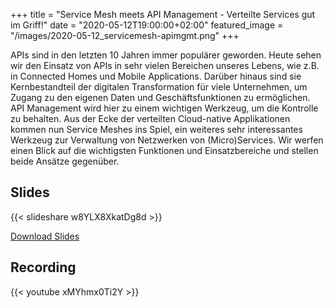 +++
title = "Service Mesh meets API Management - Verteilte Services gut im Griff!"
date = "2020-05-12T19:00:00+02:00"
featured_image = "/images/2020-05-12_servicemesh-apimgmt.png"
+++

APIs sind in den letzten 10 Jahren immer populärer geworden. Heute sehen wir den Einsatz von APIs in sehr vielen Bereichen unseres Lebens, wie z.B. in Connected Homes und Mobile Applications. Darüber hinaus sind sie Kernbestandteil der digitalen Transformation für viele Unternehmen, um Zugang zu den eigenen Daten und Geschäftsfunktionen zu ermöglichen. API Management wird hier zu einem wichtigen Werkzeug, um die Kontrolle zu behalten.
Aus der Ecke der verteilten Cloud-native Applikationen kommen nun Service Meshes ins Spiel, ein weiteres sehr interessantes Werkzeug zur Verwaltung von Netzwerken von (Micro)Services. Wir werfen einen Blick auf die wichtigsten Funktionen und Einsatzbereiche und stellen beide Ansätze gegenüber.

## Slides

{{< slideshare w8YLX8XkatDg8d >}}

[Download Slides](/slides/2020-05-12_servicemesh-apimgmt.pdf)

## Recording

{{< youtube xMYhmx0Ti2Y >}}
